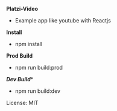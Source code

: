 **********Platzi-Video**********

- Example app like youtube with Reactjs


**********Install**********

- npm install 

**********Prod Build**********

- npm run  build:prod

*********Dev Build**********

- npm run  build:dev


License: MIT